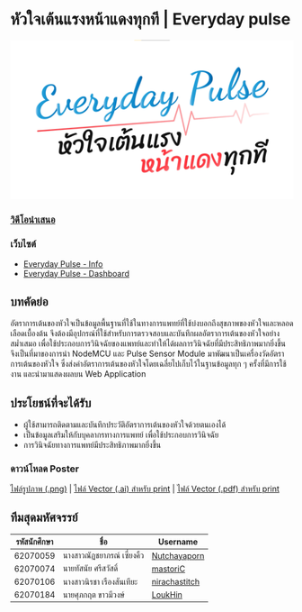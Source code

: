 # หัวใจเต้นแรงหน้าแดงทุกที | Everyday pulse

![Logo](https://github.com/mastoriC/evd_pulse/blob/master/assets/Logo.png)

### [วิดีโอนำเสนอ](https://youtu.be/QnOueVkFSsQ)

### เว็บไซต์
- [Everyday Pulse - Info](https://mastoric.github.io/evd_pulse/#/info) 
- [Everyday Pulse - Dashboard](https://mastoric.github.io/evd_pulse/#/info)

## บทคัดย่อ
อัตราการเต้นของหัวใจเป็นข้อมูลพื้นฐานที่ใช้ในทางการแพทย์ที่ใช้บ่งบอกถึงสุขภาพของหัวใจและหลอดเลือดเบื้องต้น จึงต้องมีอุปกรณ์ที่ใช้สำหรับการตรวจสอบและบันทึกผลอัตราการเต้นของหัวใจอย่างสม่ำเสมอ เพื่อใช้ประกอบการวินิจฉัยของแพทย์และทำให้ได้ผลการวินิจฉัยที่มีประสิทธิภาพมากยิ่งขึ้น จึงเป็นที่มาของการนำ NodeMCU และ Pulse Sensor Module มาพัฒนาเป็นเครื่องวัดอัตราการเต้นของหัวใจ ซึ่งส่งค่าอัตราการเต้นของหัวใจโดยเฉลี่ยไปเก็บไว้ในฐานข้อมูลทุก ๆ ครั้งที่มีการใช้งาน และนำมาแสดงผลบน Web Application

## ประโยชน์ที่จะได้รับ
- ผู้ใช้สามารถติดตามและบันทึกประวัติอัตราการเต้นของหัวใจด้วยตนเองได้
- เป็นข้อมูลเสริมให้กับบุคลากรทางการแพทย์ เพื่อใช้ประกอบการวินิจฉัย
- การวินิจฉัยทางการแพทย์มีประสิทธิภาพมากยิ่งขึ้น

### ดาวน์โหลด Poster
[ไฟล์รูปภาพ (.png)](https://github.com/mastoriC/evd_pulse/blob/master/assets/EVD%20Pulse%20Poster.png) |
[ไฟล์ Vector (.ai) สำหรับ print](https://github.com/mastoriC/evd_pulse/blob/master/assets/poster_cmyk_print.ai) |
[ไฟล์ Vector (.pdf) สำหรับ print](https://github.com/mastoriC/evd_pulse/blob/master/assets/poster_cmyk_print.pdf)

## ทีมสุดมหัศจรรย์
|รหัสนักศึกษา| ชื่อ |Username|
|--|--|--|
|62070059|นางสาวณัฏชยาภรณ์ เซี่ยงคิ้ว|[Nutchayaporn](https://github.com/Nutchayaporn)|
|62070074|นายทัสนัย ศรีสวัสดิ์|[mastoriC](https://github.com/mastoriC)|
|62070106|นางสาวนิรชา เรืองสันเทียะ|[nirachastitch](https://github.com/nirachastitch)|
|62070184|นายศุภกฤต ขาวมีวงษ์|[LoukHin](https://github.com/LoukHin)|